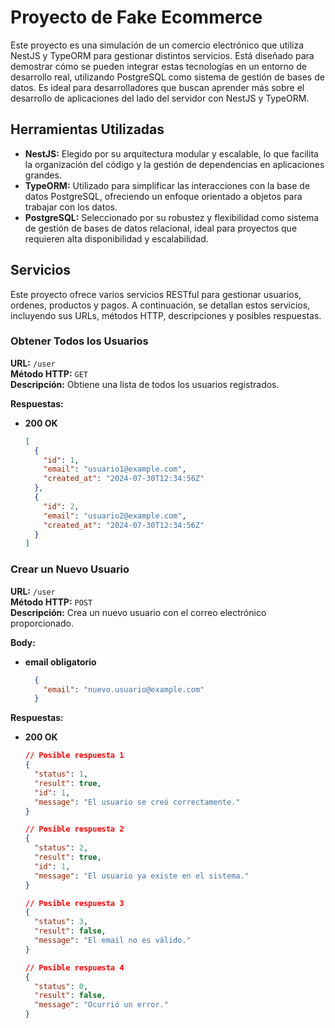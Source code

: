 # Proyecto de Fake Ecommerce

Este proyecto es una simulación de un comercio electrónico que utiliza NestJS y TypeORM para gestionar distintos servicios. Está diseñado para demostrar cómo se pueden integrar estas tecnologías en un entorno de desarrollo real, utilizando PostgreSQL como sistema de gestión de bases de datos. Es ideal para desarrolladores que buscan aprender más sobre el desarrollo de aplicaciones del lado del servidor con NestJS y TypeORM.


## Herramientas Utilizadas

- **NestJS:** Elegido por su arquitectura modular y escalable, lo que facilita la organización del código y la gestión de dependencias en aplicaciones grandes.
- **TypeORM:** Utilizado para simplificar las interacciones con la base de datos PostgreSQL, ofreciendo un enfoque orientado a objetos para trabajar con los datos.
- **PostgreSQL:** Seleccionado por su robustez y flexibilidad como sistema de gestión de bases de datos relacional, ideal para proyectos que requieren alta disponibilidad y escalabilidad.

## Servicios

Este proyecto ofrece varios servicios RESTful para gestionar usuarios, ordenes, productos y pagos. A continuación, se detallan estos servicios, incluyendo sus URLs, métodos HTTP, descripciones y posibles respuestas.

### Obtener Todos los Usuarios

**URL:** `/user`  
**Método HTTP:** `GET`  
**Descripción:** Obtiene una lista de todos los usuarios registrados.

**Respuestas:**
- **200 OK**
  ```json
  [
    {
      "id": 1,
      "email": "usuario1@example.com",
      "created_at": "2024-07-30T12:34:56Z"
    },
    {
      "id": 2,
      "email": "usuario2@example.com",
      "created_at": "2024-07-30T12:34:56Z"
    }
  ]

### Crear un Nuevo Usuario

**URL:** `/user`  
**Método HTTP:** `POST`  
**Descripción:** Crea un nuevo usuario con el correo electrónico proporcionado.

**Body:**
- **email obligatorio**
  ```json
    {
      "email": "nuevo.usuario@example.com"
    }

**Respuestas:**
- **200 OK**
  ```json
  // Posible respuesta 1
  {
    "status": 1,
    "result": true,
    "id": 1,
    "message": "El usuario se creó correctamente."
  }

  // Posible respuesta 2
  {
    "status": 2,
    "result": true,
    "id": 1,
    "message": "El usuario ya existe en el sistema."
  }

  // Posible respuesta 3
  {
    "status": 3,
    "result": false,
    "message": "El email no es válido."
  }

  // Posible respuesta 4
  {
    "status": 0,
    "result": false,
    "message": "Ocurrió un error."
  }